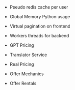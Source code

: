 - Pseudo redis cache per user
- Global Memory Python usage
- Virtual pagination on frontend
- Workers threads for backend
- GPT Pricing

- Translator Service
- Real Pricing
- Offer Mechanics
- Offer Rentals
